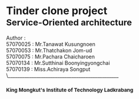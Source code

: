 <h1>Tinder clone project<br>
<sub>Service-Oriented architecture</sub></h1>
Author :<br>
57070025 : Mr.Tanawat Kusungnoen <br>
57070053 : Mr.Thatchakon Jom-ud <br>
57070075 : Mr.Pachara Chaicharoen <br>
57070134 : Mr.Sutthinai Boonyingyongchai <br>
57070139 : Miss.Achiraya Songput <br>
\_______________________________________________<br>
<h3><sub>King Mongkut's Institute of Technology Ladkrabang</sub></h3>
